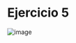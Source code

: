 # Ejercicio 5

![image](https://github.com/user-attachments/assets/85840081-0877-43b8-961a-7f59a354c974)

